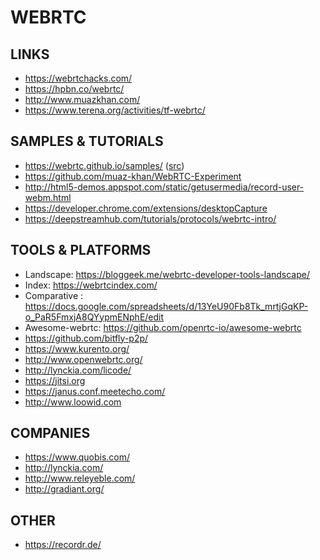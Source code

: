 WEBRTC
======

LINKS
-----

 * https://webrtchacks.com/
 * https://hpbn.co/webrtc/
 * http://www.muazkhan.com/
 * https://www.terena.org/activities/tf-webrtc/


SAMPLES & TUTORIALS
-------------------

 * https://webrtc.github.io/samples/ ([src](https://github.com/webrtc/samples))
 * https://github.com/muaz-khan/WebRTC-Experiment
 * http://html5-demos.appspot.com/static/getusermedia/record-user-webm.html
 * https://developer.chrome.com/extensions/desktopCapture
 * https://deepstreamhub.com/tutorials/protocols/webrtc-intro/


TOOLS & PLATFORMS
-----------------
 * Landscape: https://bloggeek.me/webrtc-developer-tools-landscape/
 * Index: https://webrtcindex.com/
 * Comparative : https://docs.google.com/spreadsheets/d/13YeU90Fb8Tk_mrtjGqKP-o_PaR5FmxjA8QYypmENphE/edit
 * Awesome-webrtc: https://github.com/openrtc-io/awesome-webrtc
 * https://github.com/bitfly-p2p/
 * https://www.kurento.org/
 * http://www.openwebrtc.org/
 * http://lynckia.com/licode/
 * https://jitsi.org
 * https://janus.conf.meetecho.com/
 * http://www.loowid.com


COMPANIES
---------

 * https://www.quobis.com/
 * http://lynckia.com/
 * http://www.releyeble.com/
 * http://gradiant.org/

OTHER
-----

 * https://recordr.de/
